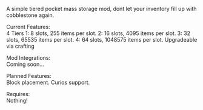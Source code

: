 A simple tiered pocket mass storage mod, dont let your inventory fill up with cobblestone again.

Current Features:  
  4 Tiers
    1: 8 slots, 255 items per slot.
    2: 16 slots, 4095 items per slot.
    3: 32 slots, 65535 items per slot.
    4: 64 slots, 1048575 items per slot.
  Upgradeable via crafting

Mod Integrations:  
  Coming soon...

Planned Features:  
  Block placement.
  Curios support.

Requires:  
    Nothing!